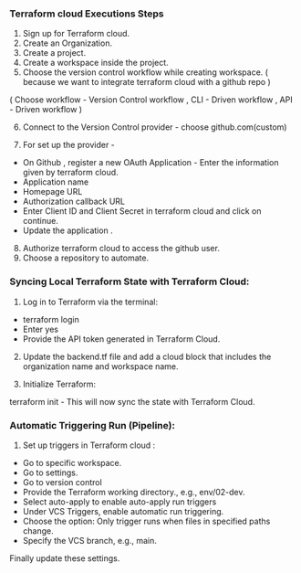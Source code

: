 ### Terraform cloud Executions Steps

1. Sign up for Terraform cloud.
2. Create an Organization. 
3. Create a project.
4. Create a workspace inside the project.
5. Choose the version control workflow while creating workspace. ( because we want to integrate terraform cloud with a github repo )


( Choose workflow - Version Control workflow , 
CLI - Driven workflow , API - Driven workflow ) 


6. Connect to the Version Control provider - choose github.com(custom)

7. For set up the  provider -
- On Github , register a new OAuth Application - Enter the information given by terraform cloud.
- Application name 
- Homepage URL
- Authorization callback URL
- Enter Client ID  and Client Secret in terraform cloud and click on continue.
- Update the application .

8. Authorize terraform cloud to access the github user.
9. Choose a repository  to automate.


### Syncing Local Terraform State with Terraform Cloud:

1. Log in to Terraform via the terminal:
- terraform login 
- Enter yes
- Provide the API token generated in Terraform Cloud.

2. Update the backend.tf file and add a cloud block that includes the organization name and workspace name.

3. Initialize Terraform:

terraform init - This will now sync the state with Terraform Cloud.




### Automatic Triggering Run (Pipeline):


1. Set up triggers in Terraform cloud :
- Go to specific workspace.
- Go to settings.
- Go to version control 
- Provide the Terraform working directory., e.g., env/02-dev.
- Select auto-apply to enable auto-apply run triggers
- Under VCS Triggers, enable automatic run triggering. 
- Choose the option: Only trigger runs when files in specified paths change.    
- Specify the VCS branch, e.g., main.

Finally update these settings.


    


